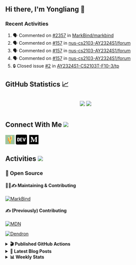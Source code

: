## Hi there, I'm Yongliang 👋

### Recent Activities

<!--START_SECTION:activity-->
1. 🗣 Commented on [#2357](https://github.com/MarkBind/markbind/pull/2357#issuecomment-1731264509) in [MarkBind/markbind](https://github.com/MarkBind/markbind)
2. 🗣 Commented on [#157](https://github.com/nus-cs2103-AY2324S1/forum/issues/157#issuecomment-1727629851) in [nus-cs2103-AY2324S1/forum](https://github.com/nus-cs2103-AY2324S1/forum)
3. 🗣 Commented on [#157](https://github.com/nus-cs2103-AY2324S1/forum/issues/157#issuecomment-1727456382) in [nus-cs2103-AY2324S1/forum](https://github.com/nus-cs2103-AY2324S1/forum)
4. 🗣 Commented on [#157](https://github.com/nus-cs2103-AY2324S1/forum/issues/157#issuecomment-1726978058) in [nus-cs2103-AY2324S1/forum](https://github.com/nus-cs2103-AY2324S1/forum)
5. 🔒 Closed issue [#2](https://github.com/AY2324S1-CS2103T-F10-3/tp/issues/2) in [AY2324S1-CS2103T-F10-3/tp](https://github.com/AY2324S1-CS2103T-F10-3/tp)
<!--END_SECTION:activity-->

## GitHub Statistics :chart_with_upwards_trend:
<div align="center">
<div style="display: flex; align-items: center; justify-content: center;">

[![](https://github-readme-stats-tlylt.vercel.app/api?username=tlylt&show_icons=true&theme=tokyonight&hide_border=true&locale=en)](https://github.com/tlylt)
[![](https://github-readme-streak-stats.herokuapp.com/?user=tlylt&theme=tokyonight&hide_border=true)](https://github.com/tlylt)
</div>
</div>

## Connect With Me <img src="https://media.giphy.com/media/2wh5K5yE3ulp3xgYcG/giphy-downsized.gif" width="30">

<a href="https://www.yongliangliu.com/" target="_blank"><img align="center" src="static/site-icon.png" alt="yongliangliu.com" height="29" width="29" /></a>
<a href="https://dev.to/tlylt" target="_blank"><img align="center" src="static/dev-badge.svg" alt="dev.to/tlylt" height="35" width="35" /></a>
<a href="https://tlylt.medium.com" target="_blank"><img align="center" src="static/medium.png" alt="tlylt.medium.com" height="35" width="35" /></a>

## Activities <img src="https://media.giphy.com/media/WUlplcMpOCEmTGBtBW/giphy.gif" width="30">

### 🔭 Open Source

#### 👷‍♂️✍️ Maintaining & Contributing
[![MarkBind](https://github-readme-stats-tlylt.vercel.app/api/pin/?username=markbind&repo=markbind)](https://github.com/MarkBind/markbind)

#### ✍️ (Previously) Contributing
[![MDN](https://github-readme-stats-tlylt.vercel.app/api/pin/?username=mdn&repo=content)](https://github.com/mdn/content/issues?q=is%3Aopen+involves%3A%40me+sort%3Aupdated-desc)

[![Dendron](https://github-readme-stats-tlylt.vercel.app/api/pin/?username=dendronhq&repo=dendron)](https://github.com/dendronhq/dendron/issues?q=is%3Aopen+involves%3A%40me+sort%3Aupdated-desc)

<details>
<summary> <b>🎬 Published GitHub Actions </b> </summary>

[![install-graphviz](https://github-readme-stats-tlylt.vercel.app/api/pin/?username=tlylt&repo=install-graphviz)](https://github.com/tlylt/install-graphviz)

[![reposense-action](https://github-readme-stats-tlylt.vercel.app/api/pin/?username=tlylt&repo=reposense-action)](https://github.com/tlylt/reposense-action)

[![markbin-action](https://github-readme-stats-tlylt.vercel.app/api/pin/?username=markbind&repo=markbind-action)](https://github.com/MarkBind/markbind-action)

</details>

<details>
<summary> <b>📕 Latest Blog Posts</b> </summary>

<!-- BLOG-POST-LIST:START -->
- [End of Year 3 Sem 2](https://yongliangliu.com/blog/end-of-year-3-sem-2)
- [Deploy a ChatGPT API Server in no time](https://yongliangliu.com/blog/chatgpt-nextjs-server)
- [Creating a regex-based Markdown parser in TypeScript](https://yongliangliu.com/blog/rmark)
- [Create VSCode Snippets for Markdown Blog Workflows](https://yongliangliu.com/blog/vscode-snippets)
- [Brag Doc 2023](https://yongliangliu.com/blog/brag-doc-2023)
<!-- BLOG-POST-LIST:END -->

</details>

<details>
<summary> <b>📊 Weekly Stats</b> </summary>

<!--START_SECTION:waka-->
![Code Time](http://img.shields.io/badge/Code%20Time-1%2C130%20hrs%2056%20mins-blue)

**🐱 My GitHub Data** 

> 📦 659.6 kB Used in GitHub's Storage 
 > 
> 🏆 1,536 Contributions in the Year 2023
 > 
> 🚫 Not Opted to Hire
 > 
> 📜 174 Public Repositories 
 > 
> 🔑 40 Private Repositories 
 > 
**I'm an Early 🐤** 

```text
🌞 Morning                3929 commits        ███████░░░░░░░░░░░░░░░░░░   29.34 % 
🌆 Daytime                3595 commits        ███████░░░░░░░░░░░░░░░░░░   26.84 % 
🌃 Evening                4972 commits        █████████░░░░░░░░░░░░░░░░   37.12 % 
🌙 Night                  897 commits         ██░░░░░░░░░░░░░░░░░░░░░░░   06.70 % 
```
📅 **I'm Most Productive on Wednesday** 

```text
Monday                   1750 commits        ███░░░░░░░░░░░░░░░░░░░░░░   13.07 % 
Tuesday                  1939 commits        ████░░░░░░░░░░░░░░░░░░░░░   14.48 % 
Wednesday                2156 commits        ████░░░░░░░░░░░░░░░░░░░░░   16.10 % 
Thursday                 1678 commits        ███░░░░░░░░░░░░░░░░░░░░░░   12.53 % 
Friday                   1729 commits        ███░░░░░░░░░░░░░░░░░░░░░░   12.91 % 
Saturday                 2054 commits        ████░░░░░░░░░░░░░░░░░░░░░   15.34 % 
Sunday                   2087 commits        ████░░░░░░░░░░░░░░░░░░░░░   15.58 % 
```


📊 **This Week I Spent My Time On** 

```text
🕑︎ Time Zone: Asia/Singapore

💬 Programming Languages: 
TypeScript               2 hrs 33 mins       █████████████░░░░░░░░░░░░   50.37 % 
Markdown                 2 hrs 22 mins       ████████████░░░░░░░░░░░░░   46.84 % 
JavaScript               4 mins              ░░░░░░░░░░░░░░░░░░░░░░░░░   01.62 % 
JSON                     3 mins              ░░░░░░░░░░░░░░░░░░░░░░░░░   01.17 % 
```


 Last Updated on 24/09/2023 00:48:06 UTC
<!--END_SECTION:waka-->

</details>
